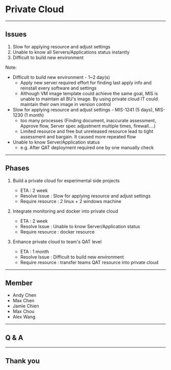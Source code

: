 # Private Cloud

---

## Issues

1. Slow for applying resource and adjust settings
1. Unable to know all Servers/Applications status instantly
1. Difficult to build new environment

Note:

- Difficult to build new environment - 1~2 day(s)
  - Apply new server required effort for finding last apply info and reinstall every software and settings
  - Although VM image template could achieve the same goal, MIS is unable to maintain all BU's image. By using private cloud IT could maintain their own image in version control
- Slow for applying resource and adjust settings - MIS-1241 (5 days),  MIS-1230 (1 month)
  - too many processes (Finding document, inaccurate assessment, Approve flow, Server spec adjustment multiple times, firewall....)
  - Limited resource and free but unreleased resource lead to tight assessment and bargain. It caused more repeated flow
- Unable to know Server/Application status 
  - e.g. After QAT deployment required one by one manually check

---

## Phases

1. Build a private cloud for experimental side projects
    - ETA : 2 week
    - Resolve Issue : Slow for applying resource and adjust settings
    - Require resource : 2 linux + 2 windows machine

1. Integrate monitoring and docker into private cloud
    - ETA : 2 week
    - Resolve Issue : Unable to know Server/Application status
    - Require resource : docker resource

1. Enhance private cloud to team's QAT level
    - ETA : 1 month
    - Resolve Issue : Difficult to build new environment
    - Require resource : transfer teams QAT resource into private cloud

---

## Member

- Andy Chen
- Max Chen
- Jamie Chien
- Max Chou
- Alex Wang

---

## Q & A

---

## Thank you

